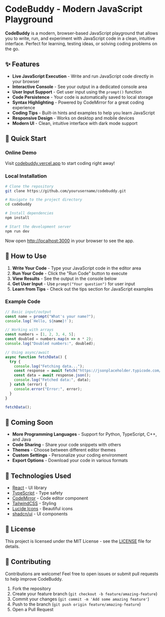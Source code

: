 # CodeBuddy - Modern JavaScript Playground


**CodeBuddy** is a modern, browser-based JavaScript playground that allows you to write, run, and experiment with JavaScript code in a clean, intuitive interface. Perfect for learning, testing ideas, or solving coding problems on the go.

## ✨ Features

- **Live JavaScript Execution** - Write and run JavaScript code directly in your browser
- **Interactive Console** - See your output in a dedicated console area
- **User Input Support** - Get user input using the `prompt()` function
- **Code Persistence** - Your code is automatically saved to local storage
- **Syntax Highlighting** - Powered by CodeMirror for a great coding experience
- **Coding Tips** - Built-in hints and examples to help you learn JavaScript
- **Responsive Design** - Works on desktop and mobile devices
- **Modern UI** - Clean, intuitive interface with dark mode support

## 🚀 Quick Start

### Online Demo

Visit [codebuddy.vercel.app]([https://codebuddy.vercel.app](https://script-nest-playground.vercel.app/)) to start coding right away!

### Local Installation

```bash
# Clone the repository
git clone https://github.com/yourusername/codebuddy.git

# Navigate to the project directory
cd codebuddy

# Install dependencies
npm install

# Start the development server
npm run dev
```

Now open [http://localhost:3000](http://localhost:3000) in your browser to see the app.

## 📖 How to Use

1. **Write Your Code** - Type your JavaScript code in the editor area
2. **Run Your Code** - Click the "Run Code" button to execute
3. **View Results** - See the output in the console below
4. **Get User Input** - Use `prompt("Your question")` for user input
5. **Learn from Tips** - Check out the tips section for JavaScript examples

### Example Code

```javascript
// Basic input/output
const name = prompt("What's your name?");
console.log(`Hello, ${name}!`);

// Working with arrays
const numbers = [1, 2, 3, 4, 5];
const doubled = numbers.map(n => n * 2);
console.log("Doubled numbers:", doubled);

// Using async/await
async function fetchData() {
  try {
    console.log("Fetching data...");
    const response = await fetch("https://jsonplaceholder.typicode.com/todos/1");
    const data = await response.json();
    console.log("Fetched data:", data);
  } catch (error) {
    console.error("Error:", error);
  }
}

fetchData();
```

## 🔮 Coming Soon

- **More Programming Languages** - Support for Python, TypeScript, C++, and Java
- **Code Sharing** - Share your code snippets with others
- **Themes** - Choose between different editor themes
- **Custom Settings** - Personalize your coding environment
- **Export Options** - Download your code in various formats

## 🔧 Technologies Used

- [React](https://reactjs.org/) - UI library
- [TypeScript](https://www.typescriptlang.org/) - Type safety
- [CodeMirror](https://codemirror.net/) - Code editor component
- [TailwindCSS](https://tailwindcss.com/) - Styling
- [Lucide Icons](https://lucide.dev/) - Beautiful icons
- [shadcn/ui](https://ui.shadcn.com/) - UI components

## 📄 License

This project is licensed under the MIT License - see the [LICENSE](LICENSE) file for details.

## 👥 Contributing

Contributions are welcome! Feel free to open issues or submit pull requests to help improve CodeBuddy.

1. Fork the repository
2. Create your feature branch (`git checkout -b feature/amazing-feature`)
3. Commit your changes (`git commit -m 'Add some amazing feature'`)
4. Push to the branch (`git push origin feature/amazing-feature`)
5. Open a Pull Request

